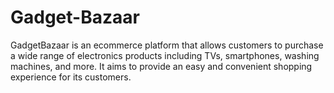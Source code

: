 # Gadget-Bazaar
GadgetBazaar is an ecommerce platform that allows customers to purchase a wide range of electronics products including TVs, smartphones, washing machines, and more. It aims to provide an easy and convenient shopping experience for its customers. 
